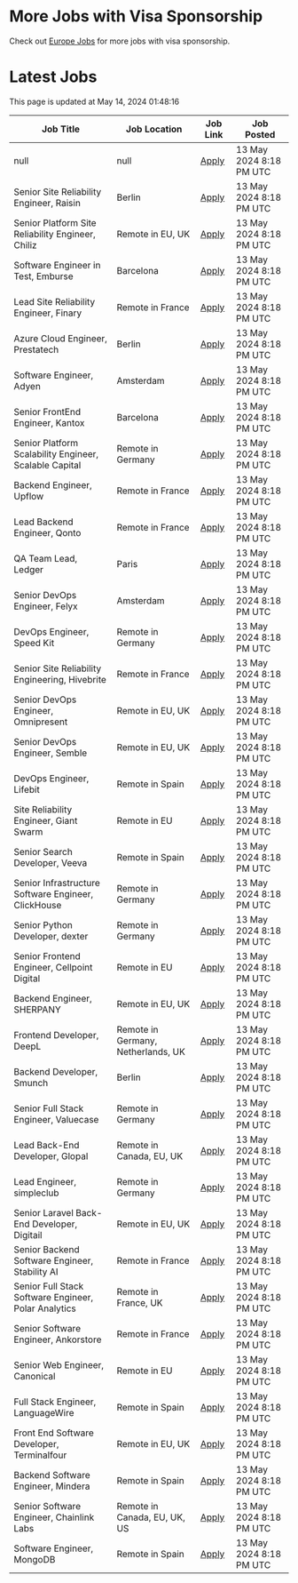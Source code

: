 # More Jobs with Visa Sponsorship

Check out [Europe Jobs](https://github.com/sureshparimi/europejobs#latest-jobs) for more jobs with visa sponsorship.

# Latest Jobs

This page is updated at May 14, 2024 01:48:16

| Job Title | Job Location | Job Link | Job Posted |
| --- | --- | --- | --- |
| null | null | [Apply](null) | 13 May 2024  8:18 PM UTC |
| Senior Site Reliability Engineer, Raisin | Berlin | [Apply](https://raisin.jobs.personio.de/job/870751?language=en&utm_source=Otta) | 13 May 2024  8:18 PM UTC |
| Senior Platform Site Reliability Engineer, Chiliz | Remote in EU, UK | [Apply](https://chiliz.bamboohr.com/careers/268?utm_source=Otta) | 13 May 2024  8:18 PM UTC |
| Software Engineer in Test, Emburse | Barcelona | [Apply](https://jobs.lever.co/emburse/dde91e07-a225-4f07-ab86-49234f5663d3?lever-source=Otta) | 13 May 2024  8:18 PM UTC |
| Lead Site Reliability Engineer, Finary | Remote in France | [Apply](https://jobs.ashbyhq.com/finary/d17a0d99-e6b9-420a-b719-0fa6cb06dfc9?utm_source=Otta) | 13 May 2024  8:18 PM UTC |
| Azure Cloud Engineer, Prestatech | Berlin | [Apply](https://prestatech.viterbit.site/azure-cloud-engineer-7ioLEx0Z0Udo7LBT/?utm_source=Otta) | 13 May 2024  8:18 PM UTC |
| Software Engineer, Adyen | Amsterdam | [Apply](https://boards.greenhouse.io/adyen/jobs/5044061?utm_source=Otta) | 13 May 2024  8:18 PM UTC |
| Senior FrontEnd Engineer, Kantox | Barcelona | [Apply](https://apply.workable.com/kantox/j/1B59A192A0/?utm_source=Otta) | 13 May 2024  8:18 PM UTC |
| Senior Platform Scalability Engineer, Scalable Capital | Remote in Germany | [Apply](https://jobs.smartrecruiters.com/ScalableGmbH/743999918955323--senior-platform-scalability-engineer-m-f-x-onsite-or-remote-in-germany-?utm_source=Otta) | 13 May 2024  8:18 PM UTC |
| Backend Engineer, Upflow | Remote in France | [Apply](https://jobs.ashbyhq.com/upflow/fc951a7e-b037-4e81-99c7-a5dae96c2e54?utm_source=Otta) | 13 May 2024  8:18 PM UTC |
| Lead Backend Engineer, Qonto | Remote in France | [Apply](https://jobs.lever.co/qonto/677eed9c-68b0-4fe2-9f38-34dc75acb990?lever-source=Otta) | 13 May 2024  8:18 PM UTC |
| QA Team Lead, Ledger | Paris | [Apply](https://jobs.lever.co/ledger/7788d186-9653-4d25-87f4-6e5b2340300d?lever-source=Otta) | 13 May 2024  8:18 PM UTC |
| Senior DevOps Engineer, Felyx | Amsterdam | [Apply](https://jobs.smartrecruiters.com/Felyx/743999919423361-senior-devops-engineer-cloud-platform?utm_source=Otta) | 13 May 2024  8:18 PM UTC |
| DevOps Engineer, Speed Kit | Remote in Germany | [Apply](https://join.com/companies/baqend/8665684-devops-engineer-all-genders-remote-or-hamburg?utm_source=Otta) | 13 May 2024  8:18 PM UTC |
| Senior Site Reliability Engineering, Hivebrite | Remote in France | [Apply](https://jobs.lever.co/hivebrite/2d08924a-25c3-47f5-92c2-3cabf9fea96b?lever-source=Otta) | 13 May 2024  8:18 PM UTC |
| Senior DevOps Engineer, Omnipresent | Remote in EU, UK | [Apply](https://www.omnipresent.com/jobs?gh_jid=4197121101&gh_src=51b52a62teu) | 13 May 2024  8:18 PM UTC |
| Senior DevOps Engineer, Semble | Remote in EU, UK | [Apply](https://semble.bamboohr.com/careers/69?utm_source=Otta) | 13 May 2024  8:18 PM UTC |
| DevOps Engineer, Lifebit | Remote in Spain | [Apply](https://apply.workable.com/lifebit-biotech-ltd/j/E6B207C301/?utm_source=Otta) | 13 May 2024  8:18 PM UTC |
| Site Reliability Engineer, Giant Swarm | Remote in EU | [Apply](https://giant-swarm.jobs.personio.de/job/180887?language=en&utm_source=Otta) | 13 May 2024  8:18 PM UTC |
| Senior Search Developer, Veeva | Remote in Spain | [Apply](https://jobs.lever.co/veeva/aafe1a7d-b897-49cc-af19-b0f36e42b319?lever-source=Otta) | 13 May 2024  8:18 PM UTC |
| Senior Infrastructure Software Engineer, ClickHouse | Remote in Germany | [Apply](https://boards.greenhouse.io/clickhouse/jobs/4842567004?utm_source=Otta) | 13 May 2024  8:18 PM UTC |
| Senior Python Developer, dexter | Remote in Germany | [Apply](https://join.com/companies/dexter-health/8637627-senior-python-developer-cloud-and-microservices-remote?utm_source=Otta) | 13 May 2024  8:18 PM UTC |
| Senior Frontend Engineer, Cellpoint Digital | Remote in EU | [Apply](https://cellpointdigital.bamboohr.com/careers/133?utm_source=Otta) | 13 May 2024  8:18 PM UTC |
| Backend Engineer, SHERPANY | Remote in EU, UK | [Apply](https://join.com/companies/sherpany/8624398-backend-engineer-europe-remote?utm_source=Otta) | 13 May 2024  8:18 PM UTC |
| Frontend Developer, DeepL | Remote in Germany, Netherlands, UK | [Apply](https://jobs.deepl.com/o/frontend-developer-fmd-ger-uk-nl-or-pl-4?utm_source=Otta) | 13 May 2024  8:18 PM UTC |
| Backend Developer, Smunch | Berlin | [Apply](https://smunch.jobs.personio.de/job/245013?language=en&utm_source=Otta) | 13 May 2024  8:18 PM UTC |
| Senior Full Stack Engineer, Valuecase | Remote in Germany | [Apply](https://join.com/companies/valuecase/8617078-senior-full-stack-engineer-with-frontend-focus-all-genders?utm_source=Otta) | 13 May 2024  8:18 PM UTC |
| Lead Back-End Developer, Glopal | Remote in Canada, EU, UK | [Apply](https://glopal.bamboohr.com/careers/69?utm_source=Otta) | 13 May 2024  8:18 PM UTC |
| Lead Engineer, simpleclub | Remote in Germany | [Apply](https://simpleclub.pinpointhq.com/en/postings/4e61d7b0-d7e3-4623-8630-b274c6ca4cf3?utm_source=Otta) | 13 May 2024  8:18 PM UTC |
| Senior Laravel Back-End Developer, Digitail | Remote in EU, UK | [Apply](https://digitail.io/?utm_source=otta.com) | 13 May 2024  8:18 PM UTC |
| Senior Backend Software Engineer, Stability AI | Remote in France | [Apply](http://stability.ai/careers?gh_jid=4166152101&utm_source=Otta) | 13 May 2024  8:18 PM UTC |
| Senior Full Stack Software Engineer, Polar Analytics | Remote in France, UK | [Apply](https://jobs.ashbyhq.com/polaranalytics/671fbf44-3b1c-4f73-8e36-8b9f51425a9d?utm_source=Otta) | 13 May 2024  8:18 PM UTC |
| Senior Software Engineer, Ankorstore | Remote in France | [Apply](https://jobs.ashbyhq.com/Ankorstore/4c8d5aba-fbb3-46fb-89d7-dda2c9d4afa0?utm_source=Otta) | 13 May 2024  8:18 PM UTC |
| Senior Web Engineer, Canonical | Remote in EU | [Apply](https://boards.greenhouse.io/canonical/jobs/4417916?utm_source=Otta) | 13 May 2024  8:18 PM UTC |
| Full Stack Engineer, LanguageWire | Remote in Spain | [Apply](https://apply.workable.com/languagewire/j/5CBA056B84/?utm_source=Otta) | 13 May 2024  8:18 PM UTC |
| Front End Software Developer, Terminalfour | Remote in EU, UK | [Apply](https://terminalfour.hirehive.com/job/110716/front-end-software-developer-remote-remote-europe?utm_source=Otta) | 13 May 2024  8:18 PM UTC |
| Backend Software Engineer, Mindera | Remote in Spain | [Apply](https://apply.workable.com/minderacraft/j/BC8AFCC526/?utm_source=Otta) | 13 May 2024  8:18 PM UTC |
| Senior Software Engineer, Chainlink Labs | Remote in Canada, EU, UK, US | [Apply](https://jobs.lever.co/chainlink/24b51d24-e2b5-4f77-a782-a41f3dffd768?lever-source=Otta) | 13 May 2024  8:18 PM UTC |
| Software Engineer, MongoDB | Remote in Spain | [Apply](https://www.mongodb.com/careers/job/?gh_jid=5043254&utm_source=Otta) | 13 May 2024  8:18 PM UTC |
